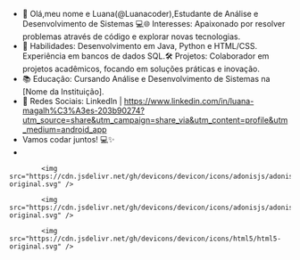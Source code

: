 - 👋 Olá,meu nome e Luana(@Luanacoder),Estudante de Análise e Desenvolvimento de Sistemas 💻🌐 Interesses: Apaixonado por resolver problemas através de código e explorar novas tecnologias.
- 🚀 Habilidades: Desenvolvimento em Java, Python e HTML/CSS. Experiência em bancos de dados SQL.🛠️ Projetos: Colaborador em projetos acadêmicos, focando em soluções práticas e inovação.
- 📚 Educação: Cursando Análise e Desenvolvimento de Sistemas na [Nome da Instituição].
- 🔗 Redes Sociais: LinkedIn | https://www.linkedin.com/in/luana-magalh%C3%A3es-203b90274?utm_source=share&utm_campaign=share_via&utm_content=profile&utm_medium=android_app
- Vamos codar juntos! 💻✨
-

            <img src="https://cdn.jsdelivr.net/gh/devicons/devicon/icons/adonisjs/adonisjs-original.svg" />
          
            <img src="https://cdn.jsdelivr.net/gh/devicons/devicon/icons/adonisjs/adonisjs-original.svg" />
          
            <img src="https://cdn.jsdelivr.net/gh/devicons/devicon/icons/html5/html5-original.svg" />
          
